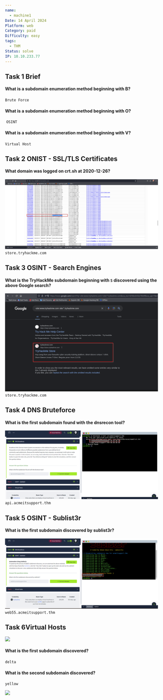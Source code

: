 ```yaml
---
name:
  - machine1
Date: 14 April 2024
Platform: web
Category: paid
Difficulty: easy
tags:
  - THM
Status: solve
IP: 10.10.233.77
---
```


## Task 1 Brief

#### What is a subdomain enumeration method beginning with B?
`Brute Force`
#### What is a subdomain enumeration method beginning with O?
 `OSINT`
#### What is a subdomain enumeration method beginning with V?
`Virtual Host`
## Task 2 ONIST - SSL/TLS Certificates
#### What domain was logged on crt.sh at 2020-12-26?
![](img/crt.png)
`store.tryhackme.com`
## Task 3 OSINT - Search Engines
#### What is the TryHackMe subdomain beginning with `S` discovered using the above Google search?
![](img/store.png)
`store.tryhackme.com`
## Task 4 DNS Bruteforce
#### What is the first subdomain found with the dnsrecon tool?
![](img/api.png)
`api.acmeitsupport.thm`
## Task 5 OSINT - Sublist3r
#### What is the first subdomain discovered by sublist3r?
![](img/web55.png)
`web55.acmeitsupport.thm`
## Task 6Virtual Hosts
![](acme.png)
#### What is the first subdomain discovered?
`delta`
#### What is the second subdomain discovered?
`yellow`


![](img/room1)
